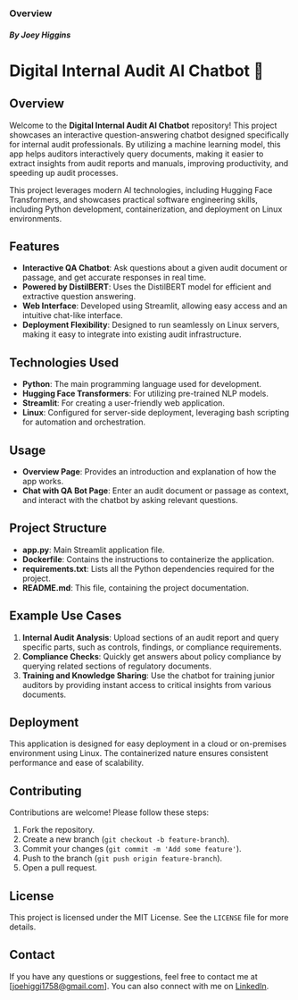 ### Overview
#### *By Joey Higgins*

# Digital Internal Audit AI Chatbot 🤖

## Overview
Welcome to the **Digital Internal Audit AI Chatbot** repository! This project showcases an interactive question-answering chatbot designed specifically for internal audit professionals. By utilizing a machine learning model, this app helps auditors interactively query documents, making it easier to extract insights from audit reports and manuals, improving productivity, and speeding up audit processes.

This project leverages modern AI technologies, including Hugging Face Transformers, and showcases practical software engineering skills, including Python development, containerization, and deployment on Linux environments.

## Features
- **Interactive QA Chatbot**: Ask questions about a given audit document or passage, and get accurate responses in real time.
- **Powered by DistilBERT**: Uses the DistilBERT model for efficient and extractive question answering.
- **Web Interface**: Developed using Streamlit, allowing easy access and an intuitive chat-like interface.
- **Deployment Flexibility**: Designed to run seamlessly on Linux servers, making it easy to integrate into existing audit infrastructure.

## Technologies Used
- **Python**: The main programming language used for development.
- **Hugging Face Transformers**: For utilizing pre-trained NLP models.
- **Streamlit**: For creating a user-friendly web application.
- **Linux**: Configured for server-side deployment, leveraging bash scripting for automation and orchestration.

## Usage
- **Overview Page**: Provides an introduction and explanation of how the app works.
- **Chat with QA Bot Page**: Enter an audit document or passage as context, and interact with the chatbot by asking relevant questions.

## Project Structure
- **app.py**: Main Streamlit application file.
- **Dockerfile**: Contains the instructions to containerize the application.
- **requirements.txt**: Lists all the Python dependencies required for the project.
- **README.md**: This file, containing the project documentation.

## Example Use Cases
1. **Internal Audit Analysis**: Upload sections of an audit report and query specific parts, such as controls, findings, or compliance requirements.
2. **Compliance Checks**: Quickly get answers about policy compliance by querying related sections of regulatory documents.
3. **Training and Knowledge Sharing**: Use the chatbot for training junior auditors by providing instant access to critical insights from various documents.

## Deployment
This application is designed for easy deployment in a cloud or on-premises environment using Linux. The containerized nature ensures consistent performance and ease of scalability.

## Contributing
Contributions are welcome! Please follow these steps:
1. Fork the repository.
2. Create a new branch (`git checkout -b feature-branch`).
3. Commit your changes (`git commit -m 'Add some feature'`).
4. Push to the branch (`git push origin feature-branch`).
5. Open a pull request.

## License
This project is licensed under the MIT License. See the `LICENSE` file for more details.

## Contact
If you have any questions or suggestions, feel free to contact me at [joehiggi1758@gmail.com]. You can also connect with me on [LinkedIn](https://linkedin.com/in/josephpmhiggins).
